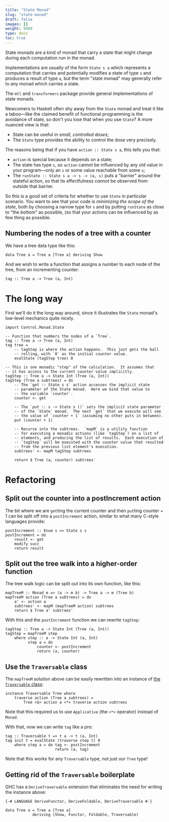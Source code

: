 ```yaml
---
title: "State Monad"
slug: "state-monad"
draft: false
images: []
weight: 9988
type: docs
toc: true
---
```


State monads are a kind of monad that carry a state that might change during each computation run in the monad.

Implementations are usually of the form `State s a` which represents a computation that carries and potentially modifies a state of type `s` and produces a result of type `a`, but the term "state monad" may generally refer to any monad which carries a state.

The `mtl` and `transformers` package provide general implementations of state monads.

Newcomers to Haskell often shy away from the `State` monad and treat it like a taboo—like the claimed benefit of functional programming is the avoidance of state, so don't you lose that when you use `State`?  A more nuanced view is that:

* State can be useful in *small, controlled doses*;
* The `State` type provides the ability to control the dose very precisely.

The reasons being that if you have `action :: State s a`, this tells you that:

* `action` is special because it depends on a state;
* The state has type `s`, so `action` cannot be influenced by any old value in your program—only an `s` or some value reachable from some `s`;
* The `runState :: State s a -> s -> (a, s)` puts a "barrier" around the stateful action, so that its effectfulness *cannot* be observed from outside that barrier.

So this is a good set of criteria for whether to use `State` in particular scenario.  You want to see that your code is *minimizing the scope of the state*, both by choosing a narrow type for `s` and by putting `runState` as close to "the bottom" as possible, (so that your actions can be influenced by as few thing as possible.

## Numbering the nodes of a tree with a counter
We have a tree data type like this:

    data Tree a = Tree a [Tree a] deriving Show

And we wish to write a function that assigns a number to each node of the tree, from an incrementing counter:

    tag :: Tree a -> Tree (a, Int)

# The long way

First we'll do it the long way around, since it illustrates the `State` monad's low-level mechanics quite nicely.

    import Control.Monad.State
    
    -- Function that numbers the nodes of a `Tree`.
    tag :: Tree a -> Tree (a, Int)
    tag tree = 
        -- tagStep is where the action happens.  This just gets the ball
        -- rolling, with `0` as the initial counter value.
        evalState (tagStep tree) 0
    
    -- This is one monadic "step" of the calculation.  It assumes that
    -- it has access to the current counter value implicitly.
    tagStep :: Tree a -> State Int (Tree (a, Int))
    tagStep (Tree a subtrees) = do
        -- The `get :: State s s` action accesses the implicit state
        -- parameter of the State monad.  Here we bind that value to
        -- the variable `counter`.
        counter <- get 
    
        -- The `put :: s -> State s ()` sets the implicit state parameter
        -- of the `State` monad.  The next `get` that we execute will see
        -- the value of `counter + 1` (assuming no other puts in between).
        put (counter + 1)
    
        -- Recurse into the subtrees.  `mapM` is a utility function
        -- for executing a monadic actions (like `tagStep`) on a list of
        -- elements, and producing the list of results.  Each execution of 
        -- `tagStep` will be executed with the counter value that resulted
        -- from the previous list element's execution.
        subtrees' <- mapM tagStep subtrees  
    
        return $ Tree (a, counter) subtrees'

# Refactoring

## Split out the counter into a postIncrement action

The bit where we are `get`ting the current counter and then `put`ting counter + 1 can be split off into a `postIncrement` action, similar to what many C-style languages provide:

    postIncrement :: Enum s => State s s
    postIncrement = do
        result <- get
        modify succ
        return result

## Split out the tree walk into a higher-order function

The tree walk logic can be split out into its own function, like this:

    mapTreeM :: Monad m => (a -> m b) -> Tree a -> m (Tree b)
    mapTreeM action (Tree a subtrees) = do
        a' <- action a
        subtrees' <- mapM (mapTreeM action) subtrees
        return $ Tree a' subtrees'

With this and the `postIncrement` function we can rewrite `tagStep`:

    tagStep :: Tree a -> State Int (Tree (a, Int))
    tagStep = mapTreeM step
        where step :: a -> State Int (a, Int)
              step a = do 
                  counter <- postIncrement
                  return (a, counter)

## Use the `Traversable` class

The `mapTreeM` solution above can be easily rewritten into an instance of [the `Traversable` class](https://www.wikiod.com/haskell/traversable):

    instance Traversable Tree where
        traverse action (Tree a subtrees) = 
            Tree <$> action a <*> traverse action subtrees

Note that this required us to use `Applicative` (the `<*>` operator) instead of `Monad`.

With that, now we can write `tag` like a pro:

    tag :: Traversable t => t a -> t (a, Int)
    tag init t = evalState (traverse step t) 0
        where step a = do tag <- postIncrement
                          return (a, tag)

Note that this works for any `Traversable` type, not just our `Tree` type!

## Getting rid of the `Traversable` boilerplate

GHC has a `DeriveTraversable` extension that eliminates the need for writing the instance above:

    {-# LANGUAGE DeriveFunctor, DeriveFoldable, DeriveTraversable #-}
    
    data Tree a = Tree a [Tree a]
                deriving (Show, Functor, Foldable, Traversable)



